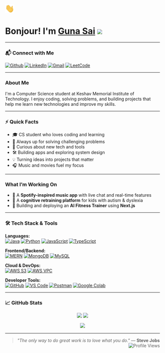 <img src="https://raw.githubusercontent.com/ABSphreak/ABSphreak/master/gifs/Hi.gif" width="30" />  
<h1>Bonjour! I'm <a href="https://github.com/Guna1301">Guna Sai</a> <img src="https://emojis.slackmojis.com/emojis/images/1531849430/4246/blob-sunglasses.gif" width="30"/></h1>

---

### 📬 Connect with Me
[![Github](http://img.shields.io/badge/-Github-black?style=flat-square&logo=github&link=https://github.com/Guna1301/)](https://github.com/Guna1301/)
[![LinkedIn](https://img.shields.io/badge/-LinkedIn-blue?style=flat-square&logo=linkedin&logoColor=white&link=https://www.linkedin.com/in/guna-sai-3673592ba/)](https://www.linkedin.com/in/guna-sai-3673592ba/)
[![Gmail](https://img.shields.io/badge/-Gmail-d14836?style=flat-square&logo=gmail&logoColor=white&link=mailto:gskotipalli2005@gmail.com)](mailto:gskotipalli2005@gmail.com)
[![LeetCode](https://img.shields.io/badge/-LeetCode-FFA116?style=flat-square&logo=LeetCode&logoColor=white&link=https://leetcode.com/u/Guna01/)](https://leetcode.com/u/Guna01/)

---

### About Me
I'm a Computer Science student at Keshav Memorial Institute of Technology. I enjoy coding, solving problems, and building projects that help me learn new technologies and improve my skills.

---

### ⚡ Quick Facts
- 🎓 CS student who loves coding and learning  
- 🧠 Always up for solving challenging problems  
- 🚀 Curious about new tech and tools  
- 🛠 Building apps and exploring system design  
- 💡 Turning ideas into projects that matter  
- 🎧 Music and movies fuel my focus 

---

###  What I’m Working On
- 🎵 A **Spotify-inspired music app** with live chat and real-time features  
- 🧠 A **cognitive retraining platform** for kids with autism & dyslexia  
- 💪 Building and deploying an **AI Fitness Trainer** using **Next.js**


---

### 🛠️ Tech Stack & Tools

**Languages:**  
[![Java](https://img.shields.io/badge/Java-007396?style=for-the-badge&logo=java&logoColor=white)]() [![Python](https://img.shields.io/badge/Python-3776AB?style=for-the-badge&logo=python&logoColor=white)]() [![JavaScript](https://img.shields.io/badge/JavaScript-F7DF1E?style=for-the-badge&logo=javascript&logoColor=black)]() [![TypeScript](https://img.shields.io/badge/TypeScript-3178C6?style=for-the-badge&logo=typescript&logoColor=white)]()  

**Frontend/Backend:**  
[![MERN](https://img.shields.io/badge/MERN-007ACC?style=for-the-badge)]() [![MongoDB](https://img.shields.io/badge/MongoDB-47A248?style=for-the-badge&logo=mongodb&logoColor=white)]() [![MySQL](https://img.shields.io/badge/MySQL-4479A1?style=for-the-badge&logo=mysql&logoColor=white)]()  

**Cloud & DevOps:**  
[![AWS S3](https://img.shields.io/badge/AWS_S3-569A31?style=for-the-badge&logo=amazonaws&logoColor=white)]() [![AWS VPC](https://img.shields.io/badge/AWS_VPC-FF9900?style=for-the-badge&logo=amazonaws&logoColor=white)]()  

**Developer Tools:**  
[![GitHub](https://img.shields.io/badge/GitHub-181717?style=for-the-badge&logo=github&logoColor=white)]() [![VS Code](https://img.shields.io/badge/VS_Code-007ACC?style=for-the-badge&logo=visual-studio-code&logoColor=white)]() [![Postman](https://img.shields.io/badge/Postman-FF6C37?style=for-the-badge&logo=postman&logoColor=white)]() [![Google Colab](https://img.shields.io/badge/Google_Colab-F9AB00?style=for-the-badge&logo=googlecolab&logoColor=white)]()


---

### 📈 GitHub Stats
<p align="center">
  <img src="https://github-readme-stats.vercel.app/api?username=Guna1301&show_icons=true&theme=github_dark&hide_border=true" width="47%"/>
  <img src="https://github-readme-streak-stats.herokuapp.com/?user=Guna1301&theme=github-dark&hide_border=true" width="47%"/>
</p>

<p align="center">
  <img src="https://github-readme-stats.vercel.app/api/top-langs/?username=Guna1301&layout=compact&theme=github_dark&hide_border=true" width="40%"/>
</p>

---

> *"The only way to do great work is to love what you do."* — **Steve Jobs**  
> <img align="right" src="https://komarev.com/ghpvc/?username=Guna1301" alt="Profile Views" style="margin-left:10px;" />


<!-- <details>
<summary> 💥 Working on </summary>
<br>
<p align="center">
<a href="https://github.com/Defcon27/Machine-Learning">
<img src="https://github-readme-stats-defcon27.vercel.app/api/pin/?username=Defcon27&repo=Machine-Learning&show_owner=true&theme=react" />
</a>&ensp;
<a href="https://github.com/Defcon27/Deep-Learning">
<img src="https://github-readme-stats-defcon27.vercel.app/api/pin/?username=Defcon27&repo=Deep-Learning&show_owner=true&theme=react" />
</a>
</p>
</details> -->



<!--
**Defcon27/Defcon27** is a ✨ _special_ ✨ repository because its `README.md` (this file) appears on your GitHub profile.

pic on right
<img height="270" src="sss.svg" align=right>

 
views
![Profile Views](https://komarev.com/ghpvc/?username=Defcon27)
[![HitCount](http://hits.dwyl.com/Defcon27/.svg)](http://hits.dwyl.com/Defcon27)


social modded badge
<a href="https://www.linkedin.com/in/michael-hoffmann-3b8933b1"><img src="https://img.shields.io/badge/linkedin-%230077B5.svg?&style=for-the-badge&logo=linkedin&logoColor=white" height=25></a>


language badges:
![Python](https://img.shields.io/badge/Python-FECE00?style=flat&logo=Python&logoColor=3776AB)
![C](https://img.shields.io/badge/C-00599C?style=flat&logo=c)
![C++](https://img.shields.io/badge/C++-00599C?style=flat&logo=c%2b%2b)

![HTML5](https://img.shields.io/badge/HTML5-E34F26?style=flat&logo=html5&logoColor=white)
![CSS3](https://img.shields.io/badge/CSS3-1572B6?style=flat&logo=css3)
![Bootstrap](https://img.shields.io/badge/Bootstrap-563D7C?style=flat&logo=bootstrap)
![JavaScript](https://img.shields.io/badge/JavaScript-555555?style=flat&logo=javascript)
![Nodejs](https://img.shields.io/badge/Nodejs-555555?style=flat&logo=Node.js)
![MongoDB](https://img.shields.io/badge/MongoDB-555555?style=flat&logo=mongodb)

![Git](https://img.shields.io/badge/Git-555555?style=flat-square&logo=git)
![GitHub](https://img.shields.io/badge/GitHub-181717?style=flat-square&logo=github)


-->
